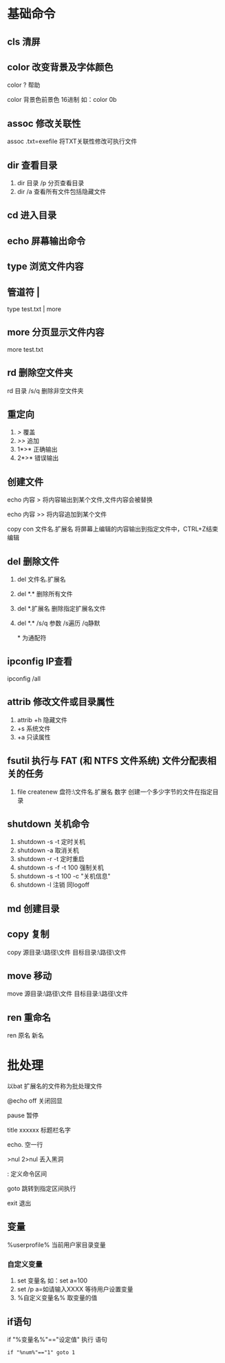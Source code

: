 # 基础命令

## cls 清屏

## color 改变背景及字体颜色

color ? 帮助

color 背景色前景色 16进制  如：color 0b

## assoc  修改关联性

assoc .txt=exefile 将TXT关联性修改可执行文件

## dir 查看目录

1. dir 目录 /p 分页查看目录 
2. dir /a 查看所有文件包括隐藏文件

## cd 进入目录

## echo 屏幕输出命令

## type 浏览文件内容

## 管道符 |

type test.txt | more

## more 分页显示文件内容

more test.txt

## rd 删除空文件夹

rd  目录 /s/q 删除非空文件夹

## 重定向

1. *>* 覆盖
2. *>>* 追加
3. 1*>* 正确输出
4. 2*>* 错误输出

## 创建文件

echo 内容 > 将内容输出到某个文件,文件内容会被替换

echo 内容 >> 将内容追加到某个文件

copy con 文件名.扩展名   将屏幕上编辑的内容输出到指定文件中，CTRL+Z结束编辑

## del 删除文件

1. del 文件名.扩展名

2. del  \*.\* 删除所有文件

3. del \*.扩展名 删除指定扩展名文件

4. del \*.\* /s/q  参数 /s遍历 /q静默

   \* 为通配符

## ipconfig IP查看

ipconfig /all

## attrib 修改文件或目录属性

1. attrib +h 隐藏文件
2. +s 系统文件
3. +a 只读属性

## fsutil 执行与 FAT (和 NTFS 文件系统) 文件分配表相关的任务

1. file createnew 盘符:\文件名.扩展名 数字  创建一个多少字节的文件在指定目录

## shutdown 关机命令

1. shutdown -s -t  定时关机
2. shutdown -a 取消关机
3. shutdown -r -t 定时重启
4. shutdown -s -f -t 100 强制关机
5. shutdown -s -t 100 -c "关机信息"
6. shutdown -l 注销 同logoff

## md 创建目录

## copy 复制

copy 源目录:\路径\文件 目标目录:\路径\文件

## move 移动

move 源目录:\路径\文件 目标目录:\路径\文件

## ren 重命名

ren 原名 新名

# 批处理

以bat 扩展名的文件称为批处理文件

@echo off  关闭回显

pause 暂停

title xxxxxx 标题栏名字

echo. 空一行

\>nul 2\>nul 丢入黑洞

: 定义命令区间

goto 跳转到指定区间执行

exit 退出

## 变量

%userprofile% 当前用户家目录变量

### 自定义变量 

1. set 变量名 如：set a=100
2. set /p a=如请输入XXXX 等待用户设置变量
3. %自定义变量名%   取变量的值

## if语句

if "%变量名%"=="设定值" 执行 语句

```
if "%num%"=="1" goto 1
```

